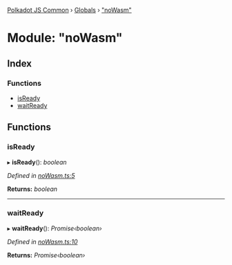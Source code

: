 [Polkadot JS Common](../README.md) › [Globals](../globals.md) › ["noWasm"](_nowasm_.md)

# Module: "noWasm"

## Index

### Functions

* [isReady](_nowasm_.md#isready)
* [waitReady](_nowasm_.md#waitready)

## Functions

###  isReady

▸ **isReady**(): *boolean*

*Defined in [noWasm.ts:5](https://github.com/polkadot-js/common/blob/caa5a8b9/packages/util-crypto/src/noWasm.ts#L5)*

**Returns:** *boolean*

___

###  waitReady

▸ **waitReady**(): *Promise‹boolean›*

*Defined in [noWasm.ts:10](https://github.com/polkadot-js/common/blob/caa5a8b9/packages/util-crypto/src/noWasm.ts#L10)*

**Returns:** *Promise‹boolean›*
